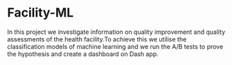 # Facility-ML
In this project we investigate information on quality improvement and quality assessments of the health facility.To achieve this we utilise the classification models of machine learning and we run the A/B tests to prove the hypothesis and create a dashboard on Dash app. 
